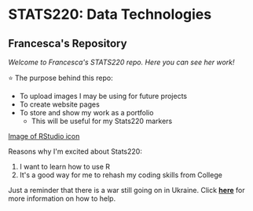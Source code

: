 <!--- First level of Heading --->
# STATS220: Data Technologies

<!--- Second level of Heading --->
## Francesca's Repository

<!--- Use of italics --->
*Welcome to Francesca's STATS220 repo. Here you can see her work!*

<!--- Use of unordered list --->
⭐ The purpose behind this repo: 
* To upload images I may be using for future projects
* To create website pages
* To store and show my work as a portfolio 
    * This will be useful for my Stats220 markers
  
 <!--- Adding image --->
 [Image of RStudio icon]("https://github.com/francescamd/stats220/blob/main/RStudio-Logo-Flat.png?raw=true")
 
<!--- Use of ordered list --->
Reasons why I'm excited about Stats220:
1. I want to learn how to use R
2. It's a good way for me to rehash my coding skills from College

<!--- Use of weblink --->
Just a reminder that there is a war still going on in Ukraine. Click **[here](https://unrefugees.org.nz/)** for more information on how to help.
